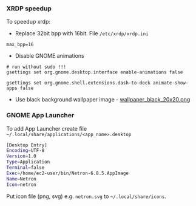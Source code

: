 ### XRDP speedup
To speedup xrdp:
- Replace 32bit bpp with 16bit. File `/etc/xrdp/xrdp.ini`
```
max_bpp=16
```
- Disable GNOME animations
```
# run without sudo !!!
gsettings set org.gnome.desktop.interface enable-animations false

gsettings set org.gnome.shell.extensions.dash-to-dock animate-show-apps false
```
- Use black background wallpaper image - [wallpaper_black_20x20.png](wallpaper_black_20x20.png)

### GNOME App Launcher
To add App Launcher create file `~/.local/share/applications/<app_name>.desktop`
```bash
[Desktop Entry]
Encoding=UTF-8
Version=1.0
Type=Application
Terminal=false
Exec=/home/ec2-user/bin/Netron-6.8.5.AppImage
Name=Netron
Icon=netron
```

Put icon file (png, svg) e.g. `netron.svg` to `~/.local/share/icons`.
